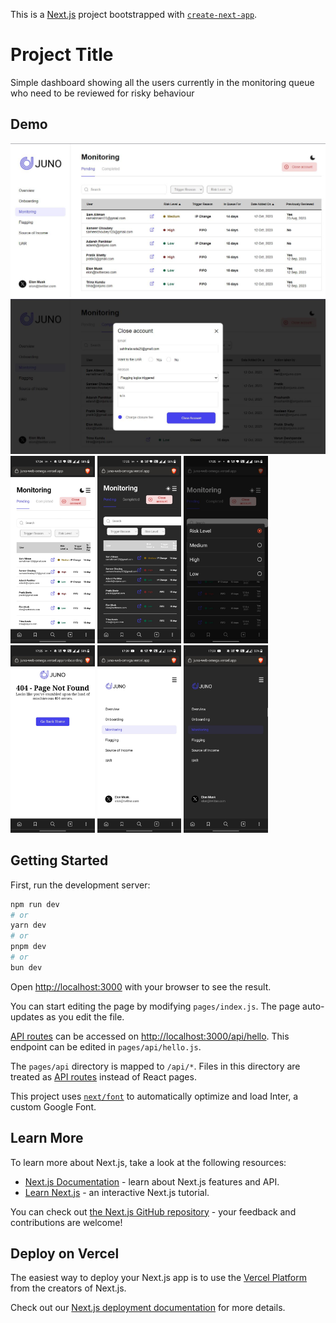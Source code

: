 This is a [Next.js](https://nextjs.org/) project bootstrapped with [`create-next-app`](https://github.com/vercel/next.js/tree/canary/packages/create-next-app).

# Project Title

Simple dashboard showing all the users currently in the monitoring queue who need to be reviewed for risky behaviour


## Demo

<img src="/juno_web/public/Screenshots/img1.JPG" alt="Demo" >
<img src="/juno_web/public/Screenshots/img2.JPG" alt="Demo" >
<img src="/juno_web/public/Screenshots/img3.jpeg" alt="Demo"  height="300">
<img src="/juno_web/public/Screenshots/img4.jpeg" alt="Demo" height="300">
<img src="/juno_web/public/Screenshots/img5.jpeg" alt="Demo" height="300">
<img src="/juno_web/public/Screenshots/img6.jpeg" alt="Demo" height="300">
<img src="/juno_web/public/Screenshots/img7.jpeg" alt="Demo" height="300">
<img src="/juno_web/public/Screenshots/img8.jpeg" alt="Demo" height="300">

## Getting Started

First, run the development server:

```bash
npm run dev
# or
yarn dev
# or
pnpm dev
# or
bun dev
```

Open [http://localhost:3000](http://localhost:3000) with your browser to see the result.

You can start editing the page by modifying `pages/index.js`. The page auto-updates as you edit the file.

[API routes](https://nextjs.org/docs/api-routes/introduction) can be accessed on [http://localhost:3000/api/hello](http://localhost:3000/api/hello). This endpoint can be edited in `pages/api/hello.js`.

The `pages/api` directory is mapped to `/api/*`. Files in this directory are treated as [API routes](https://nextjs.org/docs/api-routes/introduction) instead of React pages.

This project uses [`next/font`](https://nextjs.org/docs/basic-features/font-optimization) to automatically optimize and load Inter, a custom Google Font.

## Learn More

To learn more about Next.js, take a look at the following resources:

- [Next.js Documentation](https://nextjs.org/docs) - learn about Next.js features and API.
- [Learn Next.js](https://nextjs.org/learn) - an interactive Next.js tutorial.

You can check out [the Next.js GitHub repository](https://github.com/vercel/next.js/) - your feedback and contributions are welcome!

## Deploy on Vercel

The easiest way to deploy your Next.js app is to use the [Vercel Platform](https://vercel.com/new?utm_medium=default-template&filter=next.js&utm_source=create-next-app&utm_campaign=create-next-app-readme) from the creators of Next.js.

Check out our [Next.js deployment documentation](https://nextjs.org/docs/deployment) for more details.




